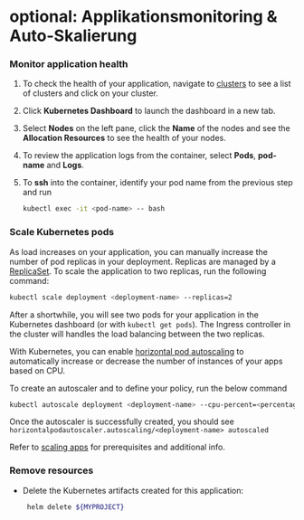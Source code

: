 # optional: Applikationsmonitoring & Auto-Skalierung

### Monitor application health

1. To check the health of your application, navigate to [clusters](https://{DomainName}/kubernetes/clusters) to see a list of clusters and click on your cluster.
2. Click **Kubernetes Dashboard** to launch the dashboard in a new tab.
3. Select **Nodes** on the left pane, click the **Name** of the nodes and see the **Allocation Resources** to see the health of your nodes.
4. To review the application logs from the container, select **Pods**, **pod-name** and **Logs**.
5. To **ssh** into the container, identify your pod name from the previous step and run

   ```bash
   kubectl exec -it <pod-name> -- bash
   ```

### Scale Kubernetes pods

As load increases on your application, you can manually increase the number of pod replicas in your deployment. Replicas are managed by a [ReplicaSet](https://kubernetes.io/docs/concepts/workloads/controllers/replicaset/). To scale the application to two replicas, run the following command:

```bash
kubectl scale deployment <deployment-name> --replicas=2
```

After a shortwhile, you will see two pods for your application in the Kubernetes dashboard \(or with `kubectl get pods`\). The Ingress controller in the cluster will handles the load balancing between the two replicas.

With Kubernetes, you can enable [horizontal pod autoscaling](https://kubernetes.io/docs/tasks/run-application/horizontal-pod-autoscale/) to automatically increase or decrease the number of instances of your apps based on CPU.

To create an autoscaler and to define your policy, run the below command

```bash
kubectl autoscale deployment <deployment-name> --cpu-percent=<percentage> --min=<min_value> --max=<max_value>
```

Once the autoscaler is successfully created, you should see `horizontalpodautoscaler.autoscaling/<deployment-name> autoscaled`

Refer to [scaling apps](https://{DomainName}/docs/containers?topic=containers-app#app_scaling) for prerequisites and additional info.

### Remove resources

* Delete the Kubernetes artifacts created for this application:

  ```bash
   helm delete ${MYPROJECT}
  ```

